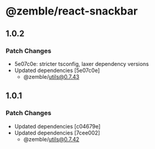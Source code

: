 # @zemble/react-snackbar

## 1.0.2

### Patch Changes

- 5e07c0e: stricter tsconfig, laxer dependency versions
- Updated dependencies [5e07c0e]
  - @zemble/utils@0.7.43

## 1.0.1

### Patch Changes

- Updated dependencies [c04679e]
- Updated dependencies [7cee002]
  - @zemble/utils@0.7.42
